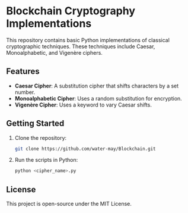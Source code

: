 # Blockchain Cryptography Implementations

This repository contains basic Python implementations of classical cryptographic techniques. These techniques include Caesar, Monoalphabetic, and Vigenère ciphers.

## Features
- **Caesar Cipher**: A substitution cipher that shifts characters by a set number.
- **Monoalphabetic Cipher**: Uses a random substitution for encryption.
- **Vigenère Cipher**: Uses a keyword to vary Caesar shifts.

## Getting Started
1. Clone the repository:
    ```bash
    git clone https://github.com/water-may/Blockchain.git
    ```
2. Run the scripts in Python:
    ```bash
    python <cipher_name>.py
    ```

## License
This project is open-source under the MIT License.
